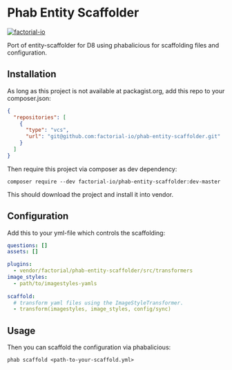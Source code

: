 
# Phab Entity Scaffolder


[![factorial-io](https://circleci.com/gh/factorial-io/phab-entity-scaffolder.svg?style=shield)](https://circleci.com/gh/factorial-io/phab-entity-scaffolder)

Port of entity-scaffolder for D8 using phabalicious for scaffolding files and configuration.

## Installation

As long as this project is not available at packagist.org, add this repo to your composer.json:

```json
{
  "repositories": [
    {
      "type": "vcs",
      "url": "git@github.com:factorial-io/phab-entity-scaffolder.git"
    }
  ]
}
```

Then require this project via composer as dev dependency:

```shell
composer require --dev factorial-io/phab-entity-scaffolder:dev-master
```

This should download the project and install it into vendor.

## Configuration

Add this to your yml-file which controls the scaffolding:

```yaml
questions: []
assets: []

plugins:
  - vendor/factorial/phab-entity-scaffolder/src/transformers
image_styles:
  - path/to/imagestyles-yamls
  
scaffold:
  # transform yaml files using the ImageStyleTransformer.
  - transform(imagestyles, image_styles, config/sync)
```

## Usage

Then you can scaffold the configuration via phabalicious:

```
phab scaffold <path-to-your-scaffold.yml>

